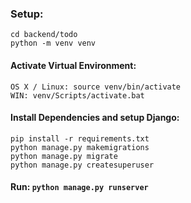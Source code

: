 ### Setup:
```
cd backend/todo
python -m venv venv
```

#### Activate Virtual Environment:
    OS X / Linux: source venv/bin/activate
    WIN: venv/Scripts/activate.bat

#### Install Dependencies and setup Django:
```
pip install -r requirements.txt
python manage.py makemigrations
python manage.py migrate
python manage.py createsuperuser
```

#### Run: `python manage.py runserver`